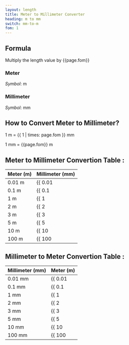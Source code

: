 ```yaml
---
layout: length
title: Meter to Millimeter Converter
heading: m to mm
switch: mm-to-m
fom: 1
---
```


## Formula
Multiply the length value by {{page.fom}}

### Meter
*Symbol*: m

### Millimeter
*Symbol*: mm

## How to Convert Meter to Millimeter?
1 m = {{ 1 | times: page.fom }} mm

1 mm = {{page.fom}} m

## Meter to Millimeter Convertion Table :

| Meter (m) | Millimeter (mm) |
| ---- | ---- |
| 0.01 m | {{ 0.01 | times: page.fom | round: 5 }} mm |
| 0.1 m | {{ 0.1 | times: page.fom | round: 5 }} mm |
| 1 m | {{ 1 | times: page.fom | round: 5 }} mm |
| 2 m | {{ 2 | times: page.fom | round: 5 }} mm |
| 3 m | {{ 3 | times: page.fom | round: 5 }} mm |
| 5 m | {{ 5 | times: page.fom | round: 5 }} mm |
| 10 m | {{ 10 | times: page.fom | round: 5 }} mm |
| 100 m | {{ 100 | times: page.fom | round: 5 }} mm |

## Millimeter to Meter Convertion Table :

| Millimeter (mm) | Meter (m) |
| ---- | ---- |
| 0.01 mm | {{ 0.01 | divided_by: page.fom | round: 5 }} m |
| 0.1 mm | {{ 0.1 | divided_by: page.fom | round: 5 }} m |
| 1 mm | {{ 1 | divided_by: page.fom | round: 5 }} m |
| 2 mm | {{ 2 | divided_by: page.fom | round: 5 }} m |
| 3 mm | {{ 3 | divided_by: page.fom | round: 5 }} m |
| 5 mm | {{ 5 | divided_by: page.fom | round: 5 }} m |
| 10 mm | {{ 10 | divided_by: page.fom | round: 5 }} m |
| 100 mm | {{ 100 | divided_by: page.fom | round: 5 }} m |

<script>
selectInput[7].selected = true
selectOutput[2].selected = true
</script>
